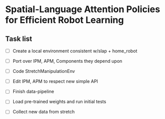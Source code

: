 # Spatial-Language Attention Policies for Efficient Robot Learning

## Task list

- [ ] Create a local environment consistent w/slap + home_robot
- [ ] Port over IPM, APM, Components they depend upon
- [ ] Code StretchManipulationEnv
- [ ] Edit IPM, APM to respect new simple API
- [ ] Finish data-pipeline
- [ ] Load pre-trained weights and run initial tests
- [ ] Collect new data from stretch

